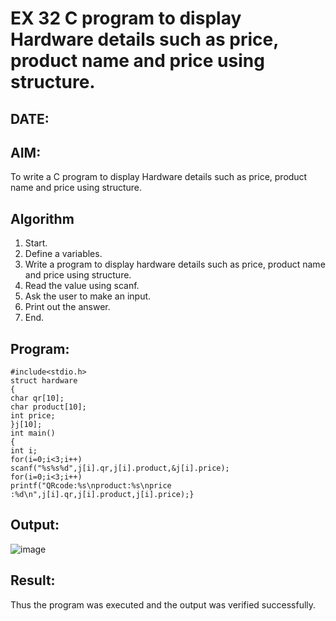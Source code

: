 

# EX 32 C program to display Hardware details such as price, product name and price using structure.
## DATE:
## AIM:
To write a C program to display Hardware details such as price, product name and price using structure.

## Algorithm
1. Start.
2. Define a variables.
3. Write a program to display hardware details such as price, product name and price 
using structure.
4. Read the value using scanf.
5. Ask the user to make an input.
6. Print out the answer.
7. End. 

## Program:
```
#include<stdio.h> 
struct hardware
{
char qr[10];
char product[10]; 
int price;
}j[10];
int main()
{
int i; 
for(i=0;i<3;i++)
scanf("%s%s%d",j[i].qr,j[i].product,&j[i].price); 
for(i=0;i<3;i++)
printf("QRcode:%s\nproduct:%s\nprice :%d\n",j[i].qr,j[i].product,j[i].price);}
```

## Output:
![image](https://github.com/user-attachments/assets/511eb4f2-6cd2-4774-ae07-7a0ddc859a5d)

## Result:
Thus the program was executed and the output was verified successfully.
